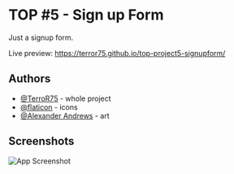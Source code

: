 # TOP #5 - Sign up Form

Just a signup form.

Live preview: https://terror75.github.io/top-project5-signupform/


## Authors

- [@TerroR75](https://github.com/TerroR75) - whole project
- [@flaticon](https://www.flaticon.com) - icons
- [@Alexander Andrews](https://unsplash.com/@alex_andrews) - art

## Screenshots

![App Screenshot](https://i.imgur.com/UbCwDKg.png)

